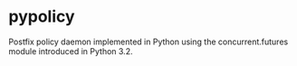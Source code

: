 # pypolicy
Postfix policy daemon implemented in Python using the concurrent.futures module introduced in Python 3.2.

